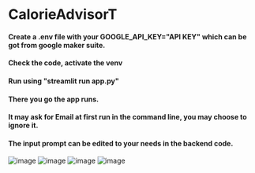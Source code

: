 # CalorieAdvisorT
#### Create a .env file with your GOOGLE_API_KEY="API KEY" which can be got from google maker suite.
#### Check the code, activate the venv 
#### Run using "streamlit run app.py"
#### There you go the app runs.
#### It may ask for Email at first run in the command line, you may choose to ignore it.
#### The input prompt can be edited to your needs in the backend code.
![image](https://github.com/SaiPartha20/CalorieAdvisorT/assets/143248083/a1ba1c30-9ee2-47e7-9b54-0ed31b12bd0b)
![image](https://github.com/SaiPartha20/CalorieAdvisorT/assets/143248083/d374bf85-6432-4cf7-a483-b4d6b8d9f818)
![image](https://github.com/SaiPartha20/CalorieAdvisorT/assets/143248083/eadf96e6-8c85-4908-83f2-4f7c84a9b199)
![image](https://github.com/SaiPartha20/CalorieAdvisorT/assets/143248083/a0d48c62-871e-4fcc-99f1-c27b0e93f1a4)
